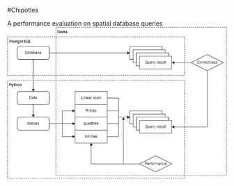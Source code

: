#Chipotles

A performance evaluation on spatial database queries  
![alt text](https://github.com/SuchPige/Chipotles/blob/main/task_design.png?raw=true)
